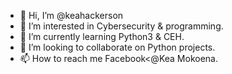 - 👋 Hi, I’m @keahackerson
- 👀 I’m interested in Cybersecurity & programming.
- 🌱 I’m currently learning Python3 & CEH.
- 💞️ I’m looking to collaborate on Python projects.
- 📫 How to reach me Facebook<@Kea Mokoena.

<!---
keahackerson/keahackerson is a ✨ special ✨ repository because its `README.md` (this file) appears on your GitHub profile.
You can click the Preview link to take a look at your changes.
--->
